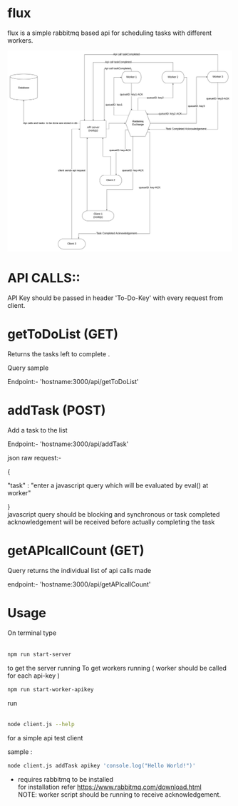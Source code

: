 
# flux

flux is a simple rabbitmq based api for scheduling tasks with different workers.

![flux architecture](https://raw.githubusercontent.com/richursa/flux/master/flux-architecture.jpeg)

# API CALLS::

API Key should be passed in header 'To-Do-Key' with every request from client.

# getToDoList (GET)

Returns the tasks left to complete .

Query sample

  

Endpoint:- 'hostname:3000/api/getToDoList'

  

# addTask (POST)

Add a task to the list

Endpoint:- 'hostname:3000/api/addTask'

json raw request:-

{

"task" : "enter a javascript query which will be evaluated by eval() at worker"

}    
javascript query should be blocking and synchronous or task completed acknowledgement will be received before actually completing the task

  

# getAPIcallCount (GET)

Query returns the individual list of api calls made

endpoint:- 'hostname:3000/api/getAPIcallCount'

  

# Usage

On terminal type

```bash

npm run start-server
```

to get the server running
To get workers running ( worker should be called for each api-key ) 
```bash
npm run start-worker-apikey
```

run 

```bash

node client.js --help

```
for a simple api test client

 sample :
 ```bash
 node client.js addTask apikey 'console.log("Hello World!")'
 ```
 - requires rabbitmq to be installed    
 for installation refer https://www.rabbitmq.com/download.html    
 NOTE: worker script should be running to receive acknowledgement.
 

